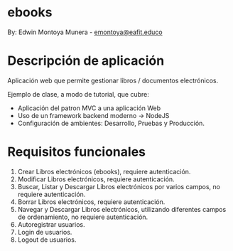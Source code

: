 # ebooks

By: Edwin Montoya Munera - emontoya@eafit.educo

# Descripción de aplicación

Aplicación web que permite gestionar libros / documentos electrónicos.

Ejemplo de clase, a modo de tutorial, que cubre:

* Aplicación del patron MVC a una aplicación Web
* Uso de un framework backend moderno -> NodeJS
* Configuración de ambientes: Desarrollo, Pruebas y Producción.

# Requisitos funcionales

1. Crear Libros electrónicos (ebooks), requiere autenticación.
2. Modificar Libros electrónicos, requiere autenticación.
3. Buscar, Listar y Descargar Libros electrónicos por varios campos, no requiere autenticación.
4. Borrar Libros electrónicos, requiere autenticación.
5. Navegar y Descargar Libros electrónicos, utilizando diferentes campos de ordenamiento, no requiere autenticación.
6. Autoregistrar usuarios.
7. Login de usuarios.
8. Logout de usuarios.
